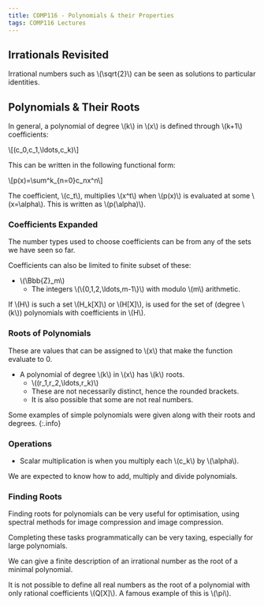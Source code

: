 ```yaml
---
title: COMP116 - Polynomials & their Properties
tags: COMP116 Lectures
---
```

## Irrationals Revisited
Irrational numbers such as &#92;(\sqrt{2}&#92;) can be seen as solutions to particular identities.

## Polynomials & Their Roots
In general, a polynomial of degree &#92;(k&#92;) in &#92;(x&#92;) is defined through &#92;(k+1&#92;) coefficients:

&#92;[(c_0,c_1,\ldots,c_k)&#92;]

This can be written in the following functional form:

&#92;[p(x)=\sum^k&#95;&#123;n=0}c_nx^n&#92;]

The coefficient, &#92;(c_t&#92;), multiplies &#92;(x^t&#92;) when &#92;(p(x)&#92;) is evaluated at some &#92;(x=\alpha&#92;). This is written as &#92;(p(\alpha)&#92;).

### Coefficients Expanded
The number types used to choose coefficients can be from any of the sets we have seen so far.

Coefficients can also be limited to finite subset of these:

* &#92;(\Bbb{Z}_m&#92;)
	* The integers &#92;(&#92;{0,1,2,\ldots,m-1&#92;}&#92;) with modulo &#92;(m&#92;) arithmetic.
	
If &#92;(H&#92;) is such a set &#92;(H_k[X]&#92;) or &#92;(H[X]&#92;), is used for the set of (degree &#92;(k&#92;)) polynomials with coefficients in &#92;(H&#92;).

### Roots of Polynomials
These are values that can be assigned to &#92;(x&#92;) that make the function evaluate to 0.

* A polynomial of degree &#92;(k&#92;) in &#92;(x&#92;) has &#92;(k&#92;) roots.
	* &#92;((r_1,r_2,\ldots,r_k)&#92;)
	* These are not necessarily distinct, hence the rounded brackets.
	* It is also possible that some are not real numbers.

Some examples of simple polynomials were given along with their roots and degrees.
{:.info}

### Operations

* Scalar multiplication is when you multiply each &#92;(c_k&#92;) by &#92;(\alpha&#92;).

We are expected to know how to add, multiply and divide polynomials.

### Finding Roots
Finding roots for polynomials can be very useful for optimisation, using spectral methods for image compression and image compression.

Completing these tasks programmatically can be very taxing, especially for large polynomials.

We can give a finite description of an irrational number as the root of a minimal polynomial.

It is not possible to define all real numbers as the root of a polynomial with only rational coefficients &#92;(Q[X]&#92;). A famous example of this is &#92;(\pi&#92;).
